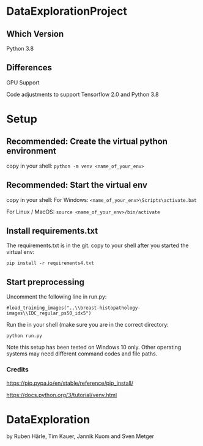 # DataExplorationProject

## Which Version
Python 3.8

## Differences

GPU Support

Code adjustments to support Tensorflow 2.0 and Python 3.8

# Setup

## Recommended: Create the virtual python environment

copy in your shell:
	` python -m venv <name_of_your_env> ` 
	
## Recommended: Start the virtual env

copy in your shell:
   For Windows: ` <name_of_your_env>\Scripts\activate.bat ` 
	
   For Linux / MacOS: ` source <name_of_your_env>/bin/activate `
	
## Install requirements.txt 

The requirements.txt is in the git.
copy to your shell after you started the virtual env:

` pip install -r requirements4.txt `  
## Start preprocessing
Uncomment the following line in run.py:

` #load_training_images("..\\breast-histopathology-images\\IDC_regular_ps50_idx5") `

Run the in your shell (make sure you are in the correct directory:

` python run.py `



Note this setup has been tested on Windows 10 only. 
Other operating systems may need different command codes and file paths.
### Credits

https://pip.pypa.io/en/stable/reference/pip_install/

https://docs.python.org/3/tutorial/venv.html



# DataExploration
by Ruben Härle, Tim Kauer, Jannik Kuom and Sven Metger
